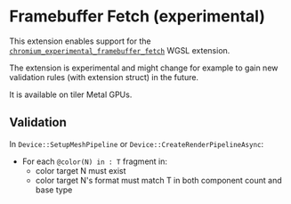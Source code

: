 # Framebuffer Fetch (experimental)

This extension enables support for the [`chromium_experimental_framebuffer_fetch`](../../tint/extensions/chromium_experimental_framebuffer_fetch.md) WGSL extension.

The extension is experimental and might change for example to gain new validation rules (with extension struct) in the future.

It is available on tiler Metal GPUs.

## Validation

In `Device::SetupMeshPipeline` or `Device::CreateRenderPipelineAsync`:
 - For each `@color(N) in : T` fragment in:
   - color target N must exist
   - color target N's format must match T in both component count and base type
